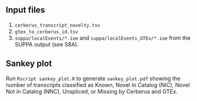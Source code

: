 ## Input files
1. `cerberus_transcript_novelty.tsv`
2. `gtex_to_cerberus_id.tsv`
3. `suppa/localEvents/*.ioe` and `suppa/localEvents_GTEx/*.ioe` from the SUPPA output (see S8A).

## Sankey plot
Run `Rscript sankey_plot.R` to generate `sankey_plot.pdf` showing the number of transcripts classified as Known, Novel In Catalog (NIC), Novel Not in Catalog (NNC), Unspliced, or Missing by Cerberus and GTEx.
